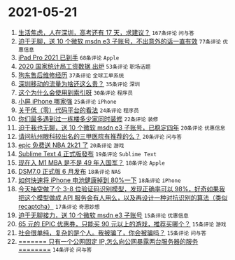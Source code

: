 # 2021-05-21

1. [生活焦虑，人在深圳，高考还有 17 天，求建议？](https://www.v2ex.com/t/778291) `167条评论` `问与答`
1. [迫于无聊，送 10 个微软 msdn e3 子账号，不出意外的话一直有效](https://www.v2ex.com/t/778274) `77条评论` `优惠信息`
1. [iPad Pro 2021 已到手](https://www.v2ex.com/t/778271) `68条评论` `Apple`
1. [2020 国家统计局工资数据 出炉](https://www.v2ex.com/t/778270) `53条评论` `职场话题`
1. [狗东售后维修经历](https://www.v2ex.com/t/778343) `37条评论` `全球工单系统`
1. [深圳移动的流量为啥还这么贵？](https://www.v2ex.com/t/778265) `35条评论` `深圳`
1. [这个为什么会使用到索引呀](https://www.v2ex.com/t/778366) `30条评论` `程序员`
1. [小屏 iPhone 哪家强](https://www.v2ex.com/t/778353) `25条评论` `iPhone`
1. [关于低（零）代码平台的看法](https://www.v2ex.com/t/778356) `24条评论` `程序员`
1. [你们最多遇到过一栋楼多少家同时装修](https://www.v2ex.com/t/778269) `22条评论` `装修`
1. [迫于我也无聊，送 10 个微软 msdn e3 子账号，已稳定四年](https://www.v2ex.com/t/778305) `20条评论` `优惠信息`
1. [请问杭州眼科较出名的三甲医院有推荐的么？](https://www.v2ex.com/t/778284) `20条评论` `问与答`
1. [epic 免费送 NBA 2k21 了](https://www.v2ex.com/t/778264) `20条评论` `游戏`
1. [Sublime Text 4 正式版發布](https://www.v2ex.com/t/778336) `19条评论` `Sublime Text`
1. [现在入 M1 MBA 是不是 49 年入国军？](https://www.v2ex.com/t/778414) `18条评论` `Apple`
1. [DSM7.0 正式版 6 月发布](https://www.v2ex.com/t/778379) `18条评论` `NAS`
1. [如何快速将 iPhone 电池健康掉到 80%一下](https://www.v2ex.com/t/778359) `18条评论` `iPhone`
1. [今天抽空做了个 3-8 位验证码识别模型，发现正确率可以 98%，好奇如果我把这个模型做成 API 服务会有人用么，以及再设计一种对抗识别的算法（类似 recaptcha）](https://www.v2ex.com/t/778373) `17条评论` `奇思妙想`
1. [迫于无聊接力，送 10 个微软 msdn e3 子账号](https://www.v2ex.com/t/778428) `15条评论` `优惠信息`
1. [65 元的 EPIC 优惠券，只能买 90 元以上的游戏，推荐买哪个？](https://www.v2ex.com/t/778388) `15条评论` `游戏`
1. [社会很单纯，复杂的是个人。我被骗了，你会被骗吗？](https://www.v2ex.com/t/778362) `15条评论` `问与答`
1. [======= 只有一个公网固定 IP,怎么向公网暴露两台服务器的服务 ========](https://www.v2ex.com/t/778381) `14条评论` `问与答`

